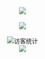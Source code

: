 <h1 align="center">
  <a href="https://sunguoqi.com/">
    <img src="https://readme-typing-svg.herokuapp.com/?lines=kbl.Dior()is ready;敬请见证！&center=true&size=27">
  </a>
</h1>
<div align="center" ><img order-radius="100px" src="https://cdn.jsdelivr.net/gh/sun0225SUN/photos/images/202108300019556.gif"/></div>
<br>
<div align="center">
  <img src="https://visitor-badge.glitch.me/badge?page_id=kevin-Abbring" alt="访客统计" /></div>
<div align="center"><img src="https://cdn.jsdelivr.net/gh/kevin-Abbring/kevin-Abbring/contribution-snake/github-contribution-grid-snake.svg" /></div>
